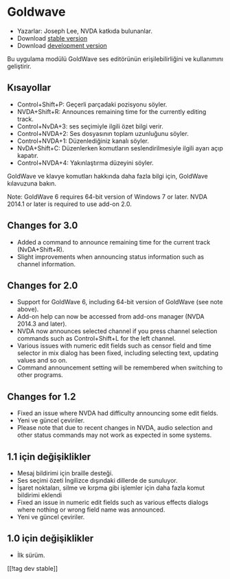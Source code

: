 # Goldwave #

* Yazarlar: Joseph Lee, NVDA katkıda bulunanlar.
* Download [stable version][1]
* Download [development version][2]

Bu uygulama modülü GoldWave ses editörünün erişilebilirliğini ve kullanımını
geliştirir.

## Kısayollar ##

* Control+Shift+P: Geçerli parçadaki pozisyonu söyler.
* NVDA+Shift+R: Announces remaining time for the currently editing track.
* Control+NvDA+3: ses seçimiyle ilgili özet bilgi verir.
* Control+NVDA+2: Ses dosyasının toplam uzunluğunu söyler.
* Control+NVDA+1: Düzenlediğiniz kanalı söyler.
* NvDA+Shift+C: Düzenlerken komutların seslendirilmesiyle ilgili ayarı açıp
  kapatır.
* Control+NVDA+4: Yakınlaştırma düzeyini söyler.

GoldWave ve klavye komutları hakkında daha fazla bilgi için, GoldWave
kılavuzuna bakın.

Note: GoldWave 6 requires 64-bit version of Windows 7 or later. NVDA 2014.1
or later is required to use add-on 2.0.

## Changes for 3.0

* Added a command to announce remaining time for the current track
  (NvDA+Shift+R).
* Slight improvements when announcing status information such as channel
  information.

## Changes for 2.0

* Support for GoldWave 6, including 64-bit version of GoldWave (see note
  above).
* Add-on help can now be accessed from add-ons manager (NVDA 2014.3 and
  later).
* NVDA now announces selected channel if you press channel selection
  commands such as Control+Shift+L for the left channel.
* Various issues with numeric edit fields such as censor field and time
  selector in mix dialog has been fixed, including selecting text, updating
  values and so on.
* Command announcement setting will be remembered when switching to other
  programs.

## Changes for 1.2

* Fixed an issue where NVDA had difficulty announcing some edit fields.
* Yeni ve güncel çeviriler.
* Please note that due to recent changes in NVDA, audio selection and other
  status commands may not work as expected in some systems.

## 1.1 için değişiklikler

* Mesaj bildirimi için braille desteği.
* Ses seçimi özeti İngilizce dışındaki dillerde de sunuluyor.
* İşaret noktaları, silme ve kırpma gibi işlemler için daha fazla komut
  bildirimi eklendi
* Fixed an issue in numeric edit fields such as various effects dialogs
  where nothing or wrong field name was announced.
* Yeni ve güncel çeviriler.

## 1.0 için değişiklikler

* İlk sürüm.

[[!tag dev stable]]

[1]: http://addons.nvda-project.org/files/get.php?file=gwv

[2]: http://addons.nvda-project.org/files/get.php?file=gwv-dev
